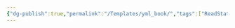 ```yaml
---
{"dg-publish":true,"permalink":"/Templates/yml_book/","tags":["ReadStatus/1"],"noteIcon":""}
---
```


